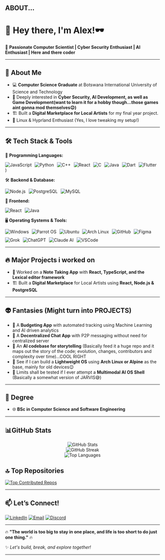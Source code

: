 ## **ABOUT...**

# 👋 Hey there, I'm Alex!🕶️

🚀 **Passionate Computer Scientist | Cyber Security Enthusiast | AI Enthusiast | Here and there coder**

---

## 🌟 **About Me**

- 💻 **Computer Science Graduate** at Botswana International University of Science and Technology
- 🔐 Deeply interested in **Cyber Security, AI Development, as well as Game Development(want to learn it for a hobby though...those games aint gonna mod themselves😉)**
- 🏗️ Built a **Digital Marketplace for Local Artists** for my final year project.
- 🐧 Linux & Hyprland Enthusiast (Yes, I love tweaking my setup!)

---

## 🛠️ **Tech Stack & Tools**

🚀 **Programming Languages:**  
<div style="display: flex; gap: 10px; flex-wrap: wrap;">
  <img src="https://img.shields.io/badge/JavaScript-F7DF1E?style=for-the-badge&logo=javascript&logoColor=black" alt="JavaScript">
  <img src="https://img.shields.io/badge/Python-3776AB?style=for-the-badge&logo=python&logoColor=white" alt="Python">
  <img src="https://img.shields.io/badge/C++-00599C?style=for-the-badge&logo=cplusplus&logoColor=white" alt="C++">
  <img src="https://img.shields.io/badge/React-61DAFB?style=for-the-badge&logo=react&logoColor=black" alt="React">
  <img src="https://img.shields.io/badge/C-03599C?style=for-the-badge&logo=c&logoColor=white" alt="C">
  <img src="https://img.shields.io/badge/Java-007396?style=for-the-badge&logo=java&logoColor=white" alt="Java">
  <img src="https://img.shields.io/badge/Dart-0175C2?style=for-the-badge&logo=dart&logoColor=white" alt="Dart">
  <img src="https://img.shields.io/badge/Flutter-02569B?style=for-the-badge&logo=flutter&logoColor=white" alt="Flutter">
</div>)  

🛠️ **Backend & Database:**  
<div style="display: flex; gap: 10px; flex-wrap: wrap;">
  <img src="https://img.shields.io/badge/Node.js-43853D?style=for-the-badge&logo=node.js&logoColor=white" alt="Node.js">
  <img src="https://img.shields.io/badge/PostgreSQL-316192?style=for-the-badge&logo=postgresql&logoColor=white" alt="PostgreSQL">
  <img src="https://img.shields.io/badge/MySQL-316192?style=for-the-badge&logo=mysql&logoColor=white" alt="MySQL">
</div>

🎨 **Frontend:**  
<div style="display: flex; gap: 10px; flex-wrap: wrap;">
  <img src="https://img.shields.io/badge/React-61DAFB?style=for-the-badge&logo=react&logoColor=black" alt="React">
  <img src="https://img.shields.io/badge/Java-007396?style=for-the-badge&logo=java&logoColor=white" alt="Java">
</div>

🖥️ **Operating Systems & Tools:**  
<div style="display: flex; gap: 10px; flex-wrap: wrap;">
  <img src="https://img.shields.io/badge/Windows-1793D1?style=for-the-badge&logo=windows&logoColor=white" alt="Windows">
  <img src="https://img.shields.io/badge/Parrot%20OS-1793D1?style=for-the-badge&logo=linux&logoColor=white" alt="Parrot OS">
  <img src="https://img.shields.io/badge/Ubuntu-E95420?style=for-the-badge&logo=ubuntu&logoColor=white" alt="Ubuntu">
  <img src="https://img.shields.io/badge/Arch_Linux-1793D1?style=for-the-badge&logo=arch-linux&logoColor=white" alt="Arch Linux">
  <img src="https://img.shields.io/badge/GitHub-181717?style=for-the-badge&logo=github&logoColor=white" alt="GitHub">
  <img src="https://img.shields.io/badge/Figma-F24E1E?style=for-the-badge&logo=figma&logoColor=white" alt="Figma">
  <img src="https://img.shields.io/badge/Grok-10A37F?style=for-the-badge&logo=hackthebox&logoColor=white" alt="Grok">
  <img src="https://img.shields.io/badge/ChatGPT-10A37F?style=for-the-badge&logo=openai&logoColor=white" alt="ChatGPT">
  <img src="https://img.shields.io/badge/Claude%20AI-FFB300?style=for-the-badge&logo=claude&logoColor=black" alt="Claude AI">
  <img src="https://img.shields.io/badge/VS%20Code-007ACC?style=for-the-badge&logo=visual-studio-code&logoColor=white" alt="VSCode">
</div>

---

## 🔥 **Major Projects i worked on**

- 📝 Worked on a **Note Taking App** with **React, TypeScript, and the Lexical editor framework**
- 🏗️ Built a **Digital Marketplace** for Local Artists using **React, Node.js & PostgreSQL**

---

## 👽 **Fantasies (Might turn into PROJECTS)**

- 🤖 A **Budgeting App** with automated tracking using Machine Learning and AI driven analytics
- 🤖 A **Decentralized Chat App** with P2P messaging without need for centralized server
- 🤖 An **AI codebase for storytelling** (Basically feed it a huge repo and it maps out the story of the code; evolution, changes, contributors and complexity over time)...COOL RIGHT
- 🤖 See if I can build a **Lightweight OS** using **Arch Linux or Alpine** as the base, mainly for old devices😉
- 🤖 Limits shall be tested if I ever attempt a **Multimodal AI OS Shell** (Basically a somewhat version of JARVIS😅)

---

## 🎯 **Degree**

- 🌐 **BSc in Computer Science and Software Engineering**

---

## 📊**GitHub Stats**

<div align="center">
  <img src="https://github-readme-stats.vercel.app/api?username=alex-marumo&theme=tokyonight&hide_border=false&include_all_commits=true&count_private=true" alt="GitHub Stats" />
  <br/>
  <img src="https://github-readme-streak-stats.herokuapp.com/?user=alex-marumo&theme=tokyonight&hide_border=false" alt="GitHub Streak" />
  <br/>
  <img src="https://github-readme-stats.vercel.app/api/top-langs/?username=alex-marumo&theme=tokyonight&hide_border=false&include_all_commits=true&count_private=true&layout=compact" alt="Top Languages" />
</div>

## 🔝 **Top Repositories**

[![Top Contributed Repos](https://github-contributor-stats.vercel.app/api?username=alex-marumo&limit=5&theme=tokyonight&combine_all_yearly_contributions=true)](https://github.com/alex-marumo)

---

## 📫 **Let’s Connect!**

[![LinkedIn](https://img.shields.io/badge/LinkedIn-%230077B5.svg?logo=linkedin&logoColor=white)](https://linkedin.com/in/alex-marumo)
[![Email](https://img.shields.io/badge/Email-D14836?logo=gmail&logoColor=white)](mailto:alexmarumo16@gmail.com)
[![Discord](https://img.shields.io/badge/Discord-%237289DA.svg?logo=discord&logoColor=white)](https://discord.gg/RnBYr9mJ)

---

🔥 **"The world is too big to stay in one place, and life is too short to do just one thing."** 🔥

✨ _Let's build, break, and explore together!_

---
